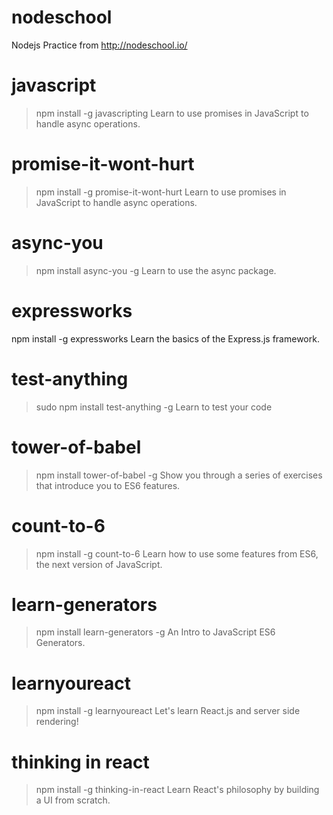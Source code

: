# nodeschool
Nodejs Practice from http://nodeschool.io/

# javascript
> npm install -g javascripting
Learn to use promises in JavaScript to handle async operations.


# promise-it-wont-hurt
> npm install -g promise-it-wont-hurt
Learn to use promises in JavaScript to handle async operations.


# async-you
> npm install async-you -g
Learn to use the async package.


# expressworks
npm install -g expressworks
Learn the basics of the Express.js framework.


# test-anything
> sudo npm install test-anything -g
Learn to test your code


# tower-of-babel
> npm install tower-of-babel -g
Show you through a series of exercises that introduce you to ES6 features.


# count-to-6
> npm install -g count-to-6
Learn how to use some features from ES6, the next version of JavaScript.

# learn-generators
> npm install learn-generators -g
An Intro to JavaScript ES6 Generators.


# learnyoureact
> npm install -g learnyoureact
Let's learn React.js and server side rendering!


# thinking in react
> npm install -g thinking-in-react
Learn React's philosophy by building a UI from scratch.
